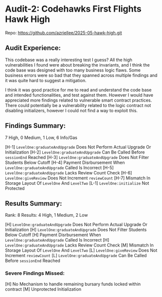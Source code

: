 # Audit-2: Codehawks First Flights Hawk High

Repo: https://github.com/azriellee/2025-05-hawk-high.git

## Audit Experience:

This codebase was a really interesting test I guess? All the high vulnerabilities I found were about breaking the invariants, and I think the code base was designed with too many business logic flaws. Some business errors were so bad that they spanned across multiple findings and it was quite hard to suggest a mitigation.

I think it was good practice for me to read and understand the code base and intended functionalities, and test against them. However I would have appreciated more findings related to vulnerable smart contract practices. There could potentially be a vulnerability related to the logic contract not disabling initializers, however I could not find a way to exploit this.

## Findings Summary:

7 High, 0 Medium, 1 Low, 6 Info/Gas

[H-1] `LevelOne:graduateAndUpgrade` Does Not Perform Actual Upgrade Or Initialization
[H-2] `LevelOne:graduateAndUpgrade` Can Be Called Before `sessionEnd` Reached
[H-3] `LevelOne:graduateAndUpgrade` Does Not Filter Students Below Cutoff
[H-4] Payment Disrbursement When `LevelOne:graduateAndUpgrade` Called Is Incorrect
[H-5] `LevelOne:graduateAndUpgrade` Lacks Review Count Check
[H-6] `LevelOne:giveReview` Does Not Increment `reviewCount`
[H-7] Mismatch In Storage Layout Of `LevelOne` And `LevelTwo`
[L-1] `LevelOne:initialize` Not Protected

## Results Summary:

Rank: 8
Results: 4 High, 1 Medium, 2 Low

[H] `LevelOne:graduateAndUpgrade` Does Not Perform Actual Upgrade Or Initialization
[H] `LevelOne:graduateAndUpgrade` Does Not Filter Students Below Cutoff
[H] Payment Disrbursement When `LevelOne:graduateAndUpgrade` Called Is Incorrect
[H] `LevelOne:graduateAndUpgrade` Lacks Review Count Check
[M] Mismatch In Storage Layout Of `LevelOne` And `LevelTwo`
[L] `LevelOne:giveReview` Does Not Increment `reviewCount`
[L] `LevelOne:graduateAndUpgrade` Can Be Called Before `sessionEnd` Reached

### Severe Findings Missed:

[H] No Mechanism to handle remaining bursary funds locked within contract
[M] Unprotected Initialization
